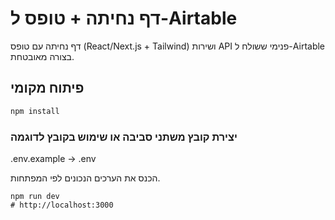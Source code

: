 # דף נחיתה + טופס ל-Airtable
דף נחיתה עם טופס (React/Next.js + Tailwind) ושירות API פנימי ששולח ל-Airtable בצורה מאובטחת.

## פיתוח מקומי
```bash
npm install
```

### יצירת קובץ משתני סביבה או שימוש בקובץ לדוגמה
.env.example
-> .env

הכנס את הערכים הנכונים לפי המפתחות.

```
npm run dev
# http://localhost:3000
